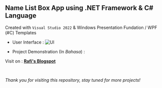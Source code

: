 ## Name List Box App using .NET Framework & C# Language

Created with `Visual Studio 2022` & Windows Presentation Fundation / WPF (#C) Templates

- User Interface :
![UI](https://user-images.githubusercontent.com/91828276/268540501-bd148554-591b-471c-a0ab-beaebc633971.png)

- Project Demonstration (In *Bahasa*) :

Visit on : **[Rafi's Blogspot](https://rafifiaan-if.blogspot.com/2023/09/tugas-3-windows-presentation-foundation.html)** 

</br>

*Thank you for visiting this repository, stay tuned for more projects!*